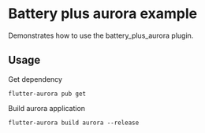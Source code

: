 # Battery plus aurora example

Demonstrates how to use the battery_plus_aurora plugin.

## Usage

Get dependency

```shell
flutter-aurora pub get
```

Build aurora application

```shell
flutter-aurora build aurora --release
```
